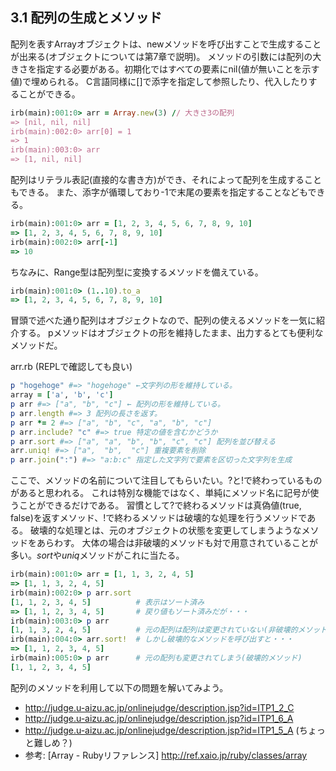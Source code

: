 ## 3.1 配列の生成とメソッド

配列を表すArrayオブジェクトは、newメソッドを呼び出すことで生成することが出来る(オブジェクトについては第7章で説明)。
メソッドの引数には配列の大きさを指定する必要がある。初期化ではすべての要素にnil(値が無いことを示す値)で埋められる。
C言語同様に[]で添字を指定して参照したり、代入したりすることができる。
```ruby
irb(main):001:0> arr = Array.new(3) // 大きさ3の配列
=> [nil, nil, nil]
irb(main):002:0> arr[0] = 1
=> 1
irb(main):003:0> arr
=> [1, nil, nil]
```
配列はリテラル表記(直接的な書き方)ができ、それによって配列を生成することもできる。
また、添字が循環しており-1で末尾の要素を指定することなどもできる。
```ruby
irb(main):001:0> arr = [1, 2, 3, 4, 5, 6, 7, 8, 9, 10]
=> [1, 2, 3, 4, 5, 6, 7, 8, 9, 10]
irb(main):002:0> arr[-1]
=> 10
```
ちなみに、Range型は配列型に変換するメソッドを備えている。
```ruby
irb(main):001:0> (1..10).to_a
=> [1, 2, 3, 4, 5, 6, 7, 8, 9, 10]
```

冒頭で述べた通り配列はオブジェクトなので、配列の使えるメソッドを一気に紹介する。
pメソッドはオブジェクトの形を維持したまま、出力するとても便利なメソッドだ。

arr.rb (REPLで確認しても良い)
```ruby
p "hogehoge" #=> "hogehoge" ←文字列の形を維持している。
array = ['a', 'b', 'c']
p arr #=> ["a", "b", "c"] ← 配列の形を維持している。
p arr.length #=> 3 配列の長さを返す。
p arr *= 2 #=> ["a", "b", "c", "a", "b", "c"]
p arr.include? "c" #=> true 特定の値を含むかどうか
p arr.sort #=> ["a", "a", "b", "b", "c", "c"] 配列を並び替える
arr.uniq! #=> ["a",  "b",  "c"] 重複要素を削除
p arr.join(":") #=> "a:b:c" 指定した文字列で要素を区切った文字列を生成
```

ここで、メソッドの名前について注目してもらいたい。?と!で終わっているものがあると思われる。
これは特別な機能ではなく、単純にメソッド名に記号が使うことができるだけである。
習慣として?で終わるメソッドは真偽値(true, false)を返すメソッド、!で終わるメソッドは破壊的な処理を行うメソッドである。
破壊的な処理とは、元のオブジェクトの状態を変更してしまうようなメソッドをあらわす。
大体の場合は非破壊的メソッドも対で用意されていることが多い。*sort*や*uniq*メソッドがこれに当たる。

```ruby
irb(main):001:0> arr = [1, 1, 3, 2, 4, 5]
=> [1, 1, 3, 2, 4, 5]
irb(main):002:0> p arr.sort
[1, 1, 2, 3, 4, 5]          # 表示はソート済み
=> [1, 1, 2, 3, 4, 5]       # 戻り値もソート済みだが・・・
irb(main):003:0> p arr
[1, 1, 3, 2, 4, 5]          # 元の配列は配列は変更されていない(非破壊的メソッド)
irb(main):004:0> arr.sort!  # しかし破壊的なメソッドを呼び出すと・・・
=> [1, 1, 2, 3, 4, 5]
irb(main):005:0> p arr      # 元の配列も変更されてしまう(破壊的メソッド)
[1, 1, 2, 3, 4, 5]
```

配列のメソッドを利用して以下の問題を解いてみよう。

- http://judge.u-aizu.ac.jp/onlinejudge/description.jsp?id=ITP1_2_C
- http://judge.u-aizu.ac.jp/onlinejudge/description.jsp?id=ITP1_6_A
- http://judge.u-aizu.ac.jp/onlinejudge/description.jsp?id=ITP1_5_A (ちょっと難しめ？)
- 参考: [Array - Rubyリファレンス] http://ref.xaio.jp/ruby/classes/array